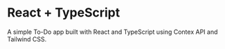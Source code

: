 # React + TypeScript

A simple To-Do app built with React and TypeScript using Contex API and Tailwind CSS.
